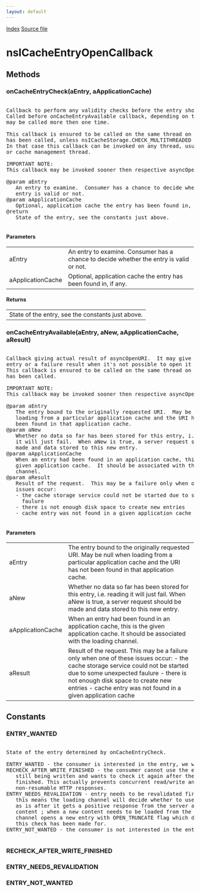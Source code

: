 ```yaml
---
layout: default
---
```

<div id='links'><a href="../index.html">Index</a>
<a href="http://dxr.mozilla.org/mozilla-central/source/netwerk/cache2/nsICacheEntryOpenCallback.idl">Source file</a>
</div>

# nsICacheEntryOpenCallback #

## Methods ##

### onCacheEntryCheck(aEntry, aApplicationCache) ###
<pre>  
Callback to perform any validity checks before the entry should be used.  
Called before onCacheEntryAvailable callback, depending on the result it  
may be called more then one time.  
  
This callback is ensured to be called on the same thread on which asyncOpenURI  
has been called, unless nsICacheStorage.CHECK_MULTITHREADED flag has been specified.  
In that case this callback can be invoked on any thread, usually it is the cache I/O  
or cache management thread.  
  
IMPORTANT NOTE:   
This callback may be invoked sooner then respective asyncOpenURI call exits.  
  
@param aEntry  
   An entry to examine.  Consumer has a chance to decide whether the  
   entry is valid or not.  
@param aApplicationCache  
   Optional, application cache the entry has been found in, if any.  
@return  
   State of the entry, see the constants just above.  
  
</pre>
#### Parameters ####

<table>

<tr>
<td>aEntry</td>
<td>   An entry to examine.  Consumer has a chance to decide whether the  
   entry is valid or not.  
</td>
</tr>

<tr>
<td>aApplicationCache</td>
<td>   Optional, application cache the entry has been found in, if any.  
</td>
</tr>

</table>

#### Returns ####

<table>

<tr>
<td>   State of the entry, see the constants just above.  
</td>
</tr>

</table>

### onCacheEntryAvailable(aEntry, aNew, aApplicationCache, aResult) ###
<pre>  
Callback giving actual result of asyncOpenURI.  It may give consumer the cache   
entry or a failure result when it's not possible to open it from some reason.  
This callback is ensured to be called on the same thread on which asyncOpenURI  
has been called.  
  
IMPORTANT NOTE:   
This callback may be invoked sooner then respective asyncOpenURI call exits.  
  
@param aEntry  
   The entry bound to the originally requested URI.  May be null when  
   loading from a particular application cache and the URI has not  
   been found in that application cache.  
@param aNew  
   Whether no data so far has been stored for this entry, i.e. reading  
   it will just fail.  When aNew is true, a server request should be  
   made and data stored to this new entry.  
@param aApplicationCache  
   When an entry had been found in an application cache, this is the  
   given application cache.  It should be associated with the loading  
   channel.  
@param aResult  
   Result of the request.  This may be a failure only when one of these  
   issues occur:  
   - the cache storage service could not be started due to some unexpected  
     faulure  
   - there is not enough disk space to create new entries  
   - cache entry was not found in a given application cache  
  
</pre>
#### Parameters ####

<table>

<tr>
<td>aEntry</td>
<td>   The entry bound to the originally requested URI.  May be null when  
   loading from a particular application cache and the URI has not  
   been found in that application cache.  
</td>
</tr>

<tr>
<td>aNew</td>
<td>   Whether no data so far has been stored for this entry, i.e. reading  
   it will just fail.  When aNew is true, a server request should be  
   made and data stored to this new entry.  
</td>
</tr>

<tr>
<td>aApplicationCache</td>
<td>   When an entry had been found in an application cache, this is the  
   given application cache.  It should be associated with the loading  
   channel.  
</td>
</tr>

<tr>
<td>aResult</td>
<td>   Result of the request.  This may be a failure only when one of these  
   issues occur:  
   - the cache storage service could not be started due to some unexpected  
     faulure  
   - there is not enough disk space to create new entries  
   - cache entry was not found in a given application cache  
</td>
</tr>

</table>

## Constants ##

### ENTRY_WANTED ###
<pre>  
State of the entry determined by onCacheEntryCheck.  
  
ENTRY_WANTED - the consumer is interested in the entry, we will pass it.  
RECHECK_AFTER_WRITE_FINISHED - the consumer cannot use the entry while data is  
   still being written and wants to check it again after the current write is  
   finished. This actually prevents concurrent read/write and is used with  
   non-resumable HTTP responses.  
ENTRY_NEEDS_REVALIDATION - entry needs to be revalidated first with origin server,  
   this means the loading channel will decide whether to use the entry content  
   as is after it gets a positive response from the server about validity of the  
   content ; when a new content needs to be loaded from the server, the loading  
   channel opens a new entry with OPEN_TRUNCATE flag which dooms the one  
   this check has been made for.  
ENTRY_NOT_WANTED - the consumer is not interested in the entry, we will not pass it.  
  
</pre>
### RECHECK_AFTER_WRITE_FINISHED ###

### ENTRY_NEEDS_REVALIDATION ###

### ENTRY_NOT_WANTED ###
